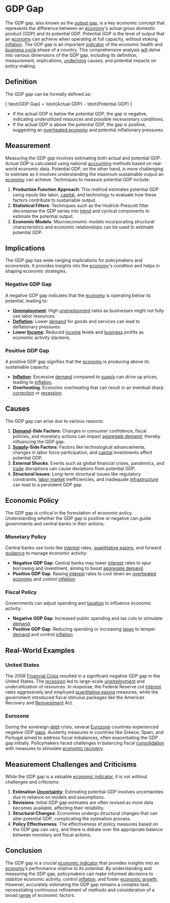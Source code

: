 # GDP Gap

The GDP gap, also known as the [output gap](../o/output_gap.md), is a key economic concept that represents the difference between an [economy](../e/economy.md)'s actual gross domestic product (GDP) and its potential GDP. Potential GDP is the level of output that an [economy](../e/economy.md) can achieve when operating at full capacity, without stoking [inflation](../i/inflation.md). The GDP gap is an important [indicator](../i/indicator.md) of the economic health and [business cycle](../b/business_cycle.md) phase of a country. This comprehensive analysis [will](../w/will.md) delve into various dimensions of the GDP gap, including its definition, measurement, implications, [underlying](../u/underlying.md) causes, and potential impacts on policy-making.

## Definition

The GDP gap can be formally defined as:

\[ \text{GDP Gap} = \text{Actual GDP} - \text{Potential GDP} \]

- If the actual GDP is below the potential GDP, the gap is negative, indicating underutilized resources and possible recessionary conditions.
- If the actual GDP is above the potential GDP, the gap is positive, suggesting an [overheated economy](../o/overheated_economy.md) and potential inflationary pressures.

## Measurement

Measuring the GDP gap involves estimating both actual and potential GDP. Actual GDP is calculated using national [accounting](../a/accounting.md) methods based on real-world economic data. Potential GDP, on the other hand, is more challenging to estimate as it involves understanding the maximum sustainable output an [economy](../e/economy.md) can achieve. Techniques to measure potential GDP include:

1. **Production Function Approach**: This method estimates potential GDP using inputs like labor, [capital](../c/capital.md), and technology to evaluate how these factors contribute to sustainable output.
2. **Statistical Filters**: Techniques such as the Hodrick-Prescott filter decompose the GDP series into [trend](../t/trend.md) and cyclical components to estimate the potential output.
3. **Economic Models**: Macroeconomic models incorporating structural characteristics and economic relationships can be used to estimate potential GDP.

## Implications

The GDP gap has wide-ranging implications for policymakers and economists. It provides insights into the [economy](../e/economy.md)'s condition and helps in shaping economic strategies.

### Negative GDP Gap

A negative GDP gap indicates that the [economy](../e/economy.md) is operating below its potential, leading to:

- **[Unemployment](../u/unemployment.md)**: High [unemployment](../u/unemployment.md) rates as businesses might not fully use labor resources.
- **[Deflation](../d/deflation.md)**: Lower [demand](../d/demand.md) for goods and services can lead to deflationary pressures.
- **Lower [Income](../i/income.md)**: Reduced [income](../i/income.md) levels and [business](../b/business.md) profits as economic activity slackens.

### Positive GDP Gap

A positive GDP gap signifies that the [economy](../e/economy.md) is producing above its sustainable capacity:

- **[Inflation](../i/inflation.md)**: Excessive [demand](../d/demand.md) compared to [supply](../s/supply.md) can drive up prices, leading to [inflation](../i/inflation.md).
- **Overheating**: Economic overheating that can result in an eventual sharp [correction](../c/correction.md) or [recession](../r/recession.md).

## Causes

The GDP gap can arise due to various reasons:

1. **[Demand](../d/demand.md)-Side Factors**: Changes in consumer confidence, fiscal policies, and monetary actions can impact [aggregate demand](../a/aggregate_demand.md), thereby influencing the GDP gap.
2. **[Supply](../s/supply.md)-Side Factors**: Factors like technological advancements, changes in labor force participation, and [capital](../c/capital.md) investments affect potential GDP.
3. **External Shocks**: Events such as global financial crises, pandemics, and [trade](../t/trade.md) disruptions can cause deviations from potential GDP.
4. **Structural Issues**: Long-term structural issues like regulatory constraints, [labor market](../l/labor_market.md) inefficiencies, and inadequate [infrastructure](../i/infrastructure.md) can lead to a persistent GDP gap.

## Economic Policy

The GDP gap is critical in the formulation of economic policy. Understanding whether the GDP gap is positive or negative can guide governments and central banks in their actions:

### Monetary Policy

Central banks use tools like [interest](../i/interest.md) rates, [quantitative easing](../q/quantitative_easing.md), and forward [guidance](../g/guidance.md) to manage economic activity:

- **Negative GDP Gap**: Central banks may lower [interest](../i/interest.md) rates to spur borrowing and investment, aiming to boost [aggregate demand](../a/aggregate_demand.md).
- **Positive GDP Gap**: Raising [interest](../i/interest.md) rates to cool down an [overheated economy](../o/overheated_economy.md) and control [inflation](../i/inflation.md).

### Fiscal Policy

Governments can adjust spending and [taxation](../t/taxation.md) to influence economic activity:

- **Negative GDP Gap**: Increased public spending and tax cuts to stimulate [demand](../d/demand.md).
- **Positive GDP Gap**: Reducing spending or increasing [taxes](../t/taxes.md) to temper [demand](../d/demand.md) and control [inflation](../i/inflation.md).

## Real-World Examples

### United States

The 2008 [Financial Crisis](../f/financial_crisis.md) resulted in a significant negative GDP gap in the United States. The [recession](../r/recession.md) led to large-scale [unemployment](../u/unemployment.md) and underutilization of resources. In response, the Federal Reserve cut [interest](../i/interest.md) rates aggressively and employed [quantitative easing](../q/quantitative_easing.md) measures, while the government introduced fiscal stimulus packages like the American Recovery and [Reinvestment](../r/reinvestment.md) Act.

### Eurozone

During the sovereign [debt](../d/debt.md) crisis, several [Eurozone](../e/eurozone.md) countries experienced negative GDP [gaps](../g/gap.md). Austerity measures in countries like Greece, Spain, and Portugal aimed to address fiscal imbalances, often exacerbating the GDP gap initially. Policymakers faced challenges in balancing fiscal [consolidation](../c/consolidation.md) with measures to stimulate [economic recovery](../e/economic_recovery.md).

## Measurement Challenges and Criticisms

While the GDP gap is a valuable [economic indicator](../e/economic_indicator.md), it is not without challenges and criticisms:

1. **Estimation [Uncertainty](../u/uncertainty_in_trading.md)**: Estimating potential GDP involves uncertainties due to reliance on models and assumptions.
2. **Revisions**: Initial GDP gap estimates are often revised as more data becomes available, affecting their reliability.
3. **Structural Changes**: Economies undergo structural changes that can alter potential GDP, complicating the estimation process.
4. **Policy Effectiveness**: The effectiveness of policy measures based on the GDP gap can vary, and there is debate over the appropriate balance between monetary and fiscal actions.

## Conclusion

The GDP gap is a crucial [economic indicator](../e/economic_indicator.md) that provides insights into an [economy](../e/economy.md)’s performance relative to its potential. By understanding and measuring the GDP gap, policymakers can make informed decisions to stabilize economic activity, control [inflation](../i/inflation.md), and foster [economic growth](../e/economic_growth.md). However, accurately estimating the GDP gap remains a complex task, necessitating continuous refinement of methods and consideration of a broad [range](../r/range.md) of economic factors.
